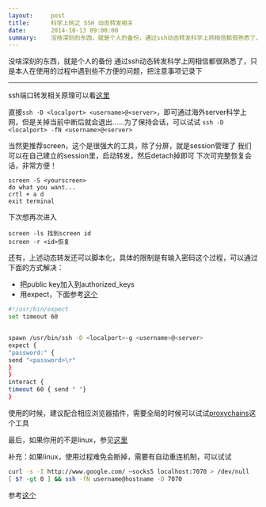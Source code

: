 ```yaml
---
layout:     post
title:      科学上网之 SSH 动态转发相关
date:       2014-10-13 09:00:00
summary:    没啥深刻的东西，就是个人的备份，通过ssh动态转发科学上网相信都很熟悉了，只是本人在使用的过程中遇到些不方便的问题，把注意事项记录下
---
```


没啥深刻的东西，就是个人的备份
通过ssh动态转发科学上网相信都很熟悉了，只是本人在使用的过程中遇到些不方便的问题，把注意事项记录下


----------
ssh端口转发相关原理可以看[这里][1]

直接`ssh -D <localport> <username>@<server>`，即可通过海外server科学上网，但是关掉当前中断后就会退出……为了保持会话，可以试试
`ssh -D <localport> -fN <username>@<server>`

当然更推荐screen，这个是很强大的工具，除了分屏，就是session管理了
我们可以在自己建立的session里，启动转发，然后detach掉即可
下次可完整恢复会话，非常方便！

```
screen -S <yourscreen>
do what you want...
crtl + a d
exit terminal
```

下次想再次进入

```
screen -ls 找到screen id
screen -r <id>恢复
```

还有，上述动态转发还可以脚本化，具体的限制是有输入密码这个过程，可以通过下面的方式解决：

- 把public key加入到authorized_keys
- 用expect，下面参考[这个][2]

```bash
#!/usr/bin/expect
set timeout 60


spawn /usr/bin/ssh -D <localport>-g <username>@<server>
expect {
"password:" {
send "<password>\r"
}
}
interact {
timeout 60 { send " "}
}
```

使用的时候，建议配合相应浏览器插件，需要全局的时候可以试试[proxychains][3]这个工具

最后，如果你用的不是linux，参见[这里][4]

补充：如果linux，使用过程难免会断掉，需要有自动重连机制，可以试试

```bash
curl -s -I http://www.google.com/ –socks5 localhost:7070 > /dev/null
[ $? -gt 0 ] && ssh -fN username@hostname -D 7070
```

参考[这个][5]


  [1]: http://www.ibm.com/developerworks/cn/linux/l-cn-sshforward/index.html
  [2]: https://gist.github.com/fuckgfw/156055
  [3]: http://proxychains.sourceforge.net/
  [4]: http://u.fishnote.net/
  [5]: http://logicmd.net/2010/08/config-handbook-for-ssh-and-vpn/

